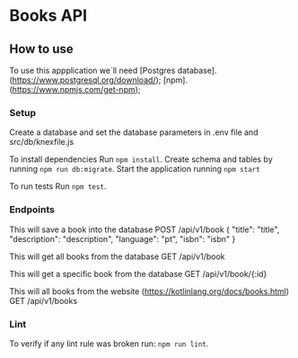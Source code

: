 # Books API

## How to use

To use this appplication we`ll need 
[Postgres database]. (https://www.postgresql.org/download/);
[npm]. (https://www.npmjs.com/get-npm);

### Setup

Create a database and set the database parameters in .env file and src/db/knexfile.js

To install dependencies Run `npm install`.
Create schema and tables by running `npm run db:migrate`.
Start the application running `npm start`

To run tests Run `npm test`.

### Endpoints

This will save a book into the database
POST /api/v1/book
    {
	    "title": "title",
	    "description": "description",
	    "language": "pt",
	    "isbn": "isbn"
    }

This will get all books from the database
GET /api/v1/book

This will get a specific book from the database
GET /api/v1/book/{:id}

This will all books from the website (https://kotlinlang.org/docs/books.html)
GET /api/v1/books

### Lint

To verify if any lint rule was broken run: `npm run lint`.


